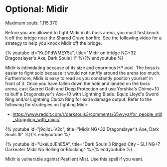 # Optional: Midir

Maximum souls: 1,115,370

Before you are allowed to fight Midir in its boss arena, you must first knock it
off the bridge near the Shared Grave bonfire. See the following video for a
strategy to help you knock Midir off the bridge.

{% youtube id="KuDPdWMEY5k", title="Midir on bridge NG+32 Dragonslayer's Axe, Dark Souls III" %}{% endyoutube %}

Midir is intimidating because of its size and enormous HP pool. The boss is
easier to fight solo because it would not run/fly around the arena too much.
Furthermore, Midir is easy to read as you constantly position yourself in front
of it. Once you have fallen down the hole and landed on the boss arena, cast
Sacred Oath and Deep Protection and use Yorshka's Chime+10 to buff a
Dragonslayer's Axe+10 with Lightning Blade. Equip Lloyd's Sword Ring and/or
Lightning Clutch Ring for extra damage output. Refer to the following for
strategies on fighting Midir:

-   https://www.reddit.com/r/darksouls3/comments/65wvya/for_people_still_struggling_with_midir/

{% youtube id="j9qllqL-V2c", title="Midir NG+32 Dragonslayer's Axe, Dark Souls III" %}{% endyoutube %}

{% youtube id="UxeLdJEhE5A", title="Dark Souls 3 Ringed City - SL1 NG+7 Darkeater Midir No Rolling or Blocking" %}{% endyoutube %}

Midir is vulnerable against Pestilent Mist. Use this spell if you want.
